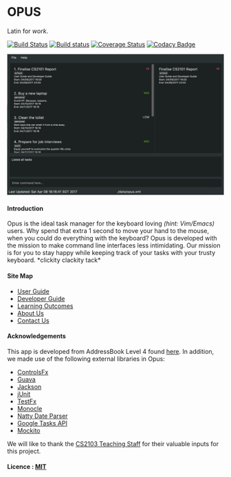 # OPUS

Latin for *work*.

[![Build Status](https://travis-ci.org/CS2103JAN2017-W15-B3/main.svg?branch=master)](https://travis-ci.org/CS2103JAN2017-W15-B3/main)
[![Build status](https://ci.appveyor.com/api/projects/status/12mctlo4ld7a7aqi?svg=true)](https://ci.appveyor.com/project/xbili/main)
[![Coverage Status](https://coveralls.io/repos/github/CS2103JAN2017-W15-B3/main/badge.svg?branch=master)](https://coveralls.io/github/CS2103JAN2017-W15-B3/main?branch=master)
[![Codacy Badge](https://api.codacy.com/project/badge/Grade/7fa0b037ef854d5287ef0eadff7690d0)](https://www.codacy.com/app/xbili/main?utm_source=github.com&amp;utm_medium=referral&amp;utm_content=CS2103JAN2017-W15-B3/main&amp;utm_campaign=Badge_Grade)

<img src="docs/images/Ui.png" width="600"><br>

#### Introduction

Opus is the ideal task manager for the keyboard loving *(hint: Vim/Emacs)* users. Why spend that extra 1 second to move your hand to the mouse, when you could do everything with the keyboard? Opus is developed with the mission to make command line interfaces less intimidating. Our mission is for you to stay happy while keeping track of your tasks with your trusty keyboard. \*clickity clackity tack\*

#### Site Map
* [User Guide](docs/UserGuide.md)
* [Developer Guide](docs/DeveloperGuide.md)
* [Learning Outcomes](docs/LearningOutcomes.md)
* [About Us](docs/AboutUs.md)
* [Contact Us](docs/ContactUs.md)


#### Acknowledgements

This app is developed from AddressBook Level 4 found [here](https://github.com/nus-cs2103-AY1617S2/addressbook-level4). In addition, we made use of the following external libraries in Opus:
* [ControlsFx](http://fxexperience.com/controlsfx/)
* [Guava](https://github.com/google/guava)
* [Jackson](https://github.com/FasterXML/jackson)
* [jUnit](http://junit.org/junit4/)
* [TestFx](https://github.com/TestFX/TestFX)
* [Monocle](https://wiki.openjdk.java.net/display/OpenJFX/Monocle)
* [Natty Date Parser](http://natty.joestelmach.com/)
* [Google Tasks API](https://developers.google.com/google-apps/tasks/)
* [Mockito](http://site.mockito.org/)

We will like to thank the [CS2103 Teaching Staff](http://www.comp.nus.edu.sg/~cs2103/AY1617S2/) for their valuable inputs for this project.

#### Licence : [MIT](LICENSE)
